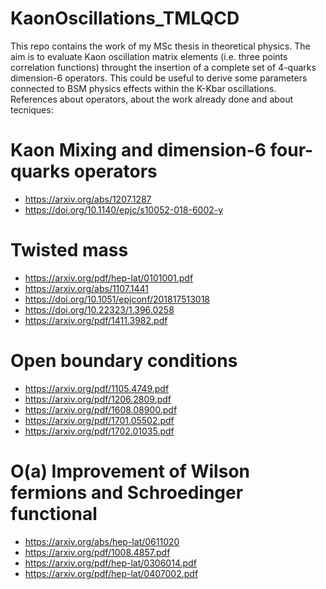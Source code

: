 # KaonOscillations_TMLQCD
This repo contains the work of my MSc thesis in theoretical physics. The aim is to evaluate Kaon oscillation matrix elements (i.e. three points correlation functions) throught the insertion of a complete set of 4-quarks dimension-6 operators. This could be useful to derive some parameters connected to BSM physics effects within the K-Kbar oscillations.
References about operators, about the work already done and about tecniques:

# Kaon Mixing and dimension-6 four-quarks operators
- https://arxiv.org/abs/1207.1287
- https://doi.org/10.1140/epjc/s10052-018-6002-y

# Twisted mass
- https://arxiv.org/pdf/hep-lat/0101001.pdf
- https://arxiv.org/abs/1107.1441
- https://doi.org/10.1051/epjconf/201817513018
- https://doi.org/10.22323/1.396.0258
- https://arxiv.org/pdf/1411.3982.pdf

# Open boundary conditions
- https://arxiv.org/pdf/1105.4749.pdf
- https://arxiv.org/pdf/1206.2809.pdf
- https://arxiv.org/pdf/1608.08900.pdf
- https://arxiv.org/pdf/1701.05502.pdf
- https://arxiv.org/pdf/1702.01035.pdf

# O(a) Improvement of Wilson fermions and Schroedinger functional
- https://arxiv.org/abs/hep-lat/0611020
- https://arxiv.org/pdf/1008.4857.pdf
- https://arxiv.org/pdf/hep-lat/0306014.pdf
- https://arxiv.org/pdf/hep-lat/0407002.pdf
